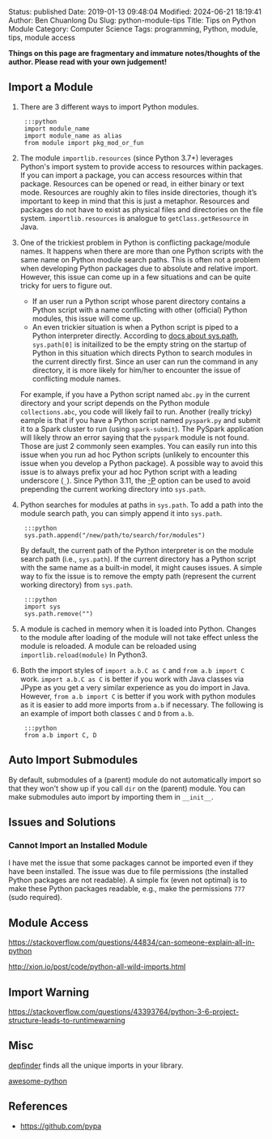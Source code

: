 Status: published
Date: 2019-01-13 09:48:04
Modified: 2024-06-21 18:19:41
Author: Ben Chuanlong Du
Slug: python-module-tips
Title: Tips on Python Module 
Category: Computer Science
Tags: programming, Python, module, tips, module access

**Things on this page are fragmentary and immature notes/thoughts of the author. Please read with your own judgement!**

## Import a Module

1. There are 3 different ways to import Python modules.

        :::python
        import module_name
        import module_name as alias
        from module import pkg_mod_or_fun

2. The module `importlib.resources` (since Python 3.7+) leverages Python's import system to provide access to resources within packages. 
    If you can import a package, 
    you can access resources within that package. 
    Resources can be opened or read, in either binary or text mode.
    Resources are roughly akin to files inside directories, 
    though it’s important to keep in mind that this is just a metaphor. 
    Resources and packages do not have to exist as physical files and directories on the file system. 
    `importlib.resources` is analogue to `getClass.getResource` in Java.

1. One of the trickiest problem in Python is conflicting package/module names. 
    It happens when there are more than one Python scripts with the same name on Python module search paths.
    This is often not a problem when developing Python packages due to absolute and relative import.
    However, 
    this issue can come up in a few situations and can be quite tricky for uers to figure out.

    - If an user run a Python script whose parent directory contains a Python script with a name conflicting with other (official) Python modules,
        this issue will come up.
    - An even trickier situation is when a Python script is piped to a Python interpreter directly. 
        According to [docs about sys.path](https://docs.python.org/3/library/sys.html#sys.path),
        `sys.path[0]` is initailized to be the empty string on the startup of Python in this situation 
        which directs Python to search modules in the current directly first.
        Since an user can run the command in any directory, 
        it is more likely for him/her to encounter the issue of conflicting module names. 
    
    For example, 
    if you have a Python script named `abc.py` in the current directory 
    and your script depends on the Python module `collections.abc`,
    you code will likely fail to run. 
    Another (really tricky) eample is that if you have a Python script named `pyspark.py`
    and submit it to  a Spark cluster to run (using `spark-submit`).
    The PySpark application will likely throw an error saying that the `pyspark` module is not found.
    Those are just 2 commonly seen examples. 
    You can easily run into this issue when you run ad hoc Python scripts 
    (unlikely to encounter this issue when you develop a Python package).
    A possible way to avoid this issue is to always prefix your ad hoc Python script with a leading underscore (`_`).
    Since Python 3.11, 
    the [-P](https://docs.python.org/3/using/cmdline.html#cmdoption-P) option 
    can be used to avoid prepending the current working directory into `sys.path`.

1. Python searches for modules at paths in `sys.path`.
    To add a path into the module search path,
    you can simply append it into `sys.path`.

        :::python
        sys.path.append("/new/path/to/search/for/modules")

    By default, 
    the current path of the Python interpreter is on the module search path (i.e., `sys.path`).
    If the current directory has a Python script 
    with the same name as a built-in model, 
    it might causes issues. 
    A simple way to fix the issue is to remove the empty path 
    (represent the current working directory)
    from `sys.path`.

        :::python
        import sys
        sys.path.remove("")

2. A module is cached in memory when it is loaded into Python.
    Changes to the module after loading of the module will not take effect
	unless the module is reloaded.
	A module can be reloaded using `importlib.reload(module)` In Python3.

3. Both the import styles of `import a.b.C as C`
    and `from a.b import C` work.
    `import a.b.C as C` is better if you work with Java classes via JPype
    as you get a very similar experience as you do import in Java.
    However, 
    `from a.b import C` is better if you work with python modules
    as it is easier to add more imports from `a.b` if necessary.
    The following is an example of import both classes `C` and `D` from `a.b`.

        :::python
        from a.b import C, D

## Auto Import Submodules

By default, 
submodules of a (parent) module do not automatically import 
so that they won't show up if you call `dir` on the (parent) module.
You can make submodules auto import by 
importing them in `__init__`.

## Issues and Solutions

### Cannot Import an Installed Module

I have met the issue that some packages cannot be imported even if they have been installed.
The issue was due to file permissions (the installed Python packages are not readable).
A simple fix (even not optimal) is to make these Python packages readable, 
e.g., make the permissions `777` (sudo required).

## Module Access

https://stackoverflow.com/questions/44834/can-someone-explain-all-in-python

http://xion.io/post/code/python-all-wild-imports.html

## Import Warning

https://stackoverflow.com/questions/43393764/python-3-6-project-structure-leads-to-runtimewarning

## Misc

[depfinder](https://github.com/ericdill/depfinder) finds all the unique imports in your library.

[awesome-python](https://github.com/uhub/awesome-python)

## References 

- https://github.com/pypa